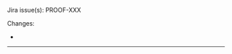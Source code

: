 <!-- if proofreading is needed, create issue in PROOF project, optionally link also other issues -->

Jira issue(s): PROOF-XXX

<!-- briefly describe what are you changing and why -->

Changes:

-

---

<!-- provide additional notes -->
